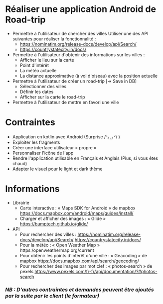 # Réaliser une application Android de Road-trip
- Permettre à l'utilisateur de chercher des villes
Utiliser une des API suivantes pour réaliser la fonctionnalité :
    * https://nominatim.org/release-docs/develop/api/Search/
    * https://countrystatecity.in/docs/
- Permettre à l'utilisateur d'obtenir des informations sur les villes : 
    * Afficher le lieu sur la carte
    * Point d'intérêt
    * La météo actuelle
    * La distance approximative (à vol d'oiseau) avec la position actuelle
- Permettre à l'utilisateur de créer un road-trip [-> Save in DB]
    * Sélectionner des villes
    * Définir les dates 
    * Afficher sur la carte le road-trip
- Permettre à l'utilisateur de mettre en favori une ville

# Contraintes
- Application en kotlin avec Android (Surprise /ᐠ｡ꞈ｡ᐟ\ )
- Exploiter les fragments
- Créer une interface utilisateur « propre »
- Personnaliser l'icône de l'app
- Rendre l'application utilisable en Français et Anglais (Plus, si vous êtes chaud)
- Adapter le visuel pour le light et dark thème

# Informations
- Librairie
    * Carte interactive : « Maps SDK for Android » de mapbox
    https://docs.mapbox.com/android/maps/guides/install/
    * Charger et afficher des images : « Glide »
    https://bumptech.github.io/glide/
- API
    * Pour rechercher des villes :
    https://nominatim.org/release-docs/develop/api/Search/
    https://countrystatecity.in/docs/
    * Pour la météo : « Open Weather Map »
    https:/openweathermap.org/current
    * Pour obtenir les points d'intérêt d'une ville : « Geacoding » de mapbox
    https://docs.mapbox.com/api/search/geocoding/
    * Pour rechercher des images par mot clef : « photos-search » de pexels
    https://www.pexels.com/fr-fr/api/documentation/?#photos-search

### <i>NB : D'autres contraintes et demandes peuvent être ajoutés par la suite par le client (le formateur)</i>